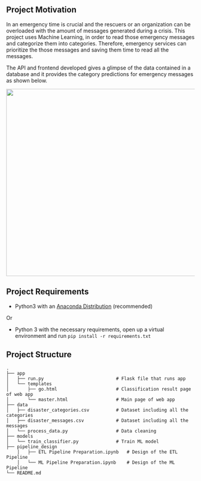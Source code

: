 ## Project Motivation
In an emergency time is crucial and the rescuers or an organization can be overloaded with the amount of messages
generated during a crisis. This project uses Machine Learning, in order to read those emergency messages and
categorize them into categories. Therefore, emergency services can prioritize the those messages and saving them time
 to read all the messages.

The API and frontend developed gives a glimpse of the data contained in a database and it provides the category predictions for
emergency messages as shown below.

<img src='media/project_cover.gif' width="800" height="500" />
<br>


## Project Requirements

* Python3 with an [Anaconda Distribution](https://www.anaconda.com/products/individual) (recommended)

Or
* Python 3 with the necessary requirements, open up a virtual environment and run `pip install -r requirements.txt`

## Project Structure

    .
    ├── app     
    │   ├── run.py                           # Flask file that runs app
    │   └── templates   
    │       ├── go.html                      # Classification result page of web app
    │       └── master.html                  # Main page of web app    
    ├── data                   
    │   ├── disaster_categories.csv          # Dataset including all the categories  
    │   ├── disaster_messages.csv            # Dataset including all the messages
    │   └── process_data.py                  # Data cleaning
    ├── models
    │   └── train_classifier.py              # Train ML model    
    ├── pipeline_design     
        │   ├── ETL Pipeline Preparation.ipynb   # Design of the ETL Pipeline
        │   └── ML Pipeline Preparation.ipynb    # Design of the ML Pipeline       
    └── README.md

